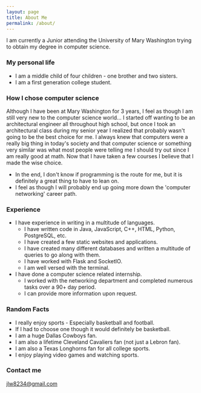 ```yaml
---
layout: page
title: About Me
permalink: /about/
---
```


I am currently a Junior attending the University of Mary Washington trying to obtain my degree in computer science. 

### My personal life

* I am a middle child of four children - one brother and two sisters.
* I am a first generation college student.

### How I chose computer science

Although I have been at Mary Washington for 3 years, I feel as though I am still very new to the computer science world... 
I started off wanting to be an architectural engineer all throughout high school, but once I took an architectural class during my senior year I realized that probably wasn't going to be the best choice for me.
I always knew that computers were a really big thing in today's society and that computer science or something very similar was what most
people were telling me I should try out since I am really good at math. Now that I have taken a few courses I believe that I made the wise choice.

* In the end, I don't know if programming is the route for me, but it is definitely a great thing to have to lean on.
* I feel as though I will probably end up going more down the 'computer networking' career path.

### Experience

* I have experience in writing in a multitude of languages.
    * I have written code in Java, JavaScript, C++, HTML, Python, PostgreSQL, etc.
    * I have created a few static websites and applications.
    * I have created many different databases and written a multitude of queries to go along with them.
    * I have worked with Flask and SocketIO.
    * I am well versed with the terminal.
* I have done a computer science related internship.
    * I worked with the networking department and completed numerous tasks over a 90+ day period.
    * I can provide more information upon request.

### Random Facts

* I really enjoy sports - Especially basketball and football. 
* If I had to choose one though it would definitely be basketball.
* I am a huge Dallas Cowboys fan.
* I am also a lifetime Cleveland Cavaliers fan (not just a Lebron fan).
* I am also a Texas Longhorns fan for all college sports.
* I enjoy playing video games and watching sports.

### Contact me

[jlw8234@gmail.com](mailto:jlw8234@gmail.com)